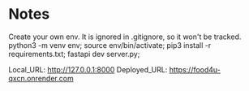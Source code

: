 # Notes


Create your own env. It is ignored in .gitignore, so it won't be tracked.
	python3 -m venv env;
	source env/bin/activate;
	pip3 install -r requirements.txt;
	fastapi dev server.py;






Local_URL: http://127.0.0.1:8000
Deployed_URL: https://food4u-qxcn.onrender.com